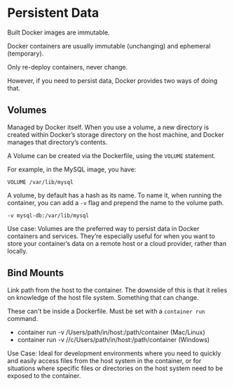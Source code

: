 # Persistent Data

Built Docker images are immutable.

Docker containers are usually immutable (unchanging) and ephemeral (temporary).

Only re-deploy containers, never change.

However, if you need to persist data, Docker provides two ways of doing that.

## Volumes

Managed by Docker itself.
When you use a volume, a new directory is created within Docker’s storage directory on the host machine, and Docker manages that directory’s contents.

A Volume can be created via the Dockerfile, using the `VOLUME` statement.

For example, in the MySQL image, you have:
```
VOLUME /var/lib/mysql
```

A volume, by default has a hash as its name.
To name it, when running the container, you can add a `-v` flag and prepend the name to the volume path.
```
-v mysql-db:/var/lib/mysql
```

Use case: Volumes are the preferred way to persist data in Docker containers and services. They’re especially useful for when you want to store your container’s data on a remote host or a cloud provider, rather than locally.

## Bind Mounts

Link path from the host to the container.
The downside of this is that it relies on knowledge of the host file system.
Something that can change.

These can't be inside a Dockerfile. Must be set with a `container run` command.
* container run -v /Users/path/in/host:/path/container (Mac/Linux)
* container run -v //c/Users/path/in/host:/path/container (Windows)

Use Case: Ideal for development environments where you need to quickly and easily access files from the host system in the container, or for situations where specific files or directories on the host system need to be exposed to the container.